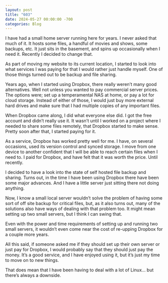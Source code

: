 ```yaml
---
layout: post
title: "603"
date: 2024-05-27 00:00:00 -700
categories: Blog
---
```


I have had a small home server running here for years. I never asked that much of it. It hosts some files, a handful of movies and shows, some backups, etc. It just sits in the basement, and spins up occasionally when I need it. Recently I decided to change that.

As part of moving my website to its current location, I started to look into what services I was paying for that I would rather just handle myself. One of those things turned out to be backup and file sharing.

Years ago, when I started using Dropbox, there really weren’t many good alternatives. Well not unless you wanted to pay commercial server prices. The options were; set up a temperamental NAS at home, or pay a lot for cloud storage. Instead of either of those, I would just buy more external hard drives and make sure that I had multiple copies of any important files.

When Dropbox came along, I did what everyone else did. I got the free account and didn’t really use it. It wasn’t until I worked on a project where I needed to share some files remotely, that Dropbox started to make sense. Pretty soon after that, I started paying for it.

As a service, Dropbox has worked pretty well for me. I have, on several occasions, used its version control and synced storage. I move from one device to another confident that I will be able to reach certain files when I need to. I paid for Dropbox, and have felt that it was worth the price. Until recently.

I decided to have a look into the state of self hosted file backup and sharing. Turns out, in the time I have been using Dropbox there have been some major advances. And I have a little server just sitting there not doing anything.

Now, I know a small local server wouldn’t solve the problem of having some sort of off site backup for critical files, but, as it also turns out, many of the solutions also have ways of dealing with that problem too. It might mean setting up two small servers, but I think I can swing that.

Even with the power and time requirements of setting up and running two small servers, it wouldn’t even come near the cost of re-upping Dropbox for a couple more years.

All this said, if someone asked me if they should set up their own server or just pay for Dropbox, I would probably say that they should just pay the money. It’s a good service, and I have enjoyed using it, but it’s just my time to move on to new things.

That does mean that I have been having to deal with a lot of Linux… but there’s always a downside.
